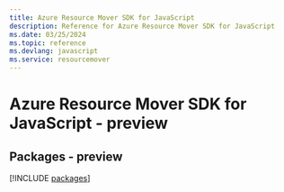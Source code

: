 ```yaml
---
title: Azure Resource Mover SDK for JavaScript
description: Reference for Azure Resource Mover SDK for JavaScript
ms.date: 03/25/2024
ms.topic: reference
ms.devlang: javascript
ms.service: resourcemover
---
```

# Azure Resource Mover SDK for JavaScript - preview
## Packages - preview
[!INCLUDE [packages](resource-mover-index.md)]